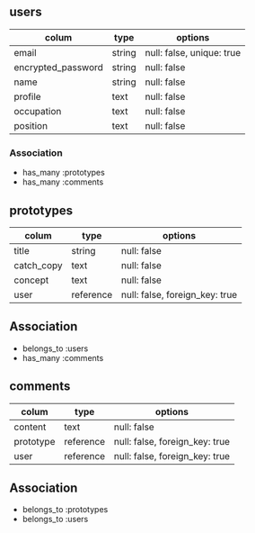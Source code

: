 
## users

| colum              | type   | options                   |
| ----------         | ------ | ------------------------- |
| email              | string | null: false, unique: true |
| encrypted_password | string | null: false               | 
| name               | string | null: false               |
| profile            | text   | null: false               |
| occupation         | text   | null: false               |
| position           | text   | null: false               |

### Association

- has_many :prototypes
- has_many :comments

## prototypes

| colum      | type      | options                        |
| ---------- | --------- | ------------------------------ |
| title      | string    | null: false                    |
| catch_copy | text      | null: false                    |
| concept    | text      | null: false                    |
| user       | reference | null: false, foreign_key: true |

## Association

- belongs_to :users
- has_many :comments

## comments

| colum     | type      | options                          |
| --------- | --------- | -------------------------------- |
| content   | text      | null: false                      |
| prototype | reference | null: false, foreign_key: true   |
| user      | reference | null: false, foreign_key: true   |

## Association

- belongs_to :prototypes
- belongs_to :users
